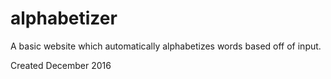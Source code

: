 # alphabetizer
A basic website which automatically alphabetizes words based off of input.

Created December 2016
